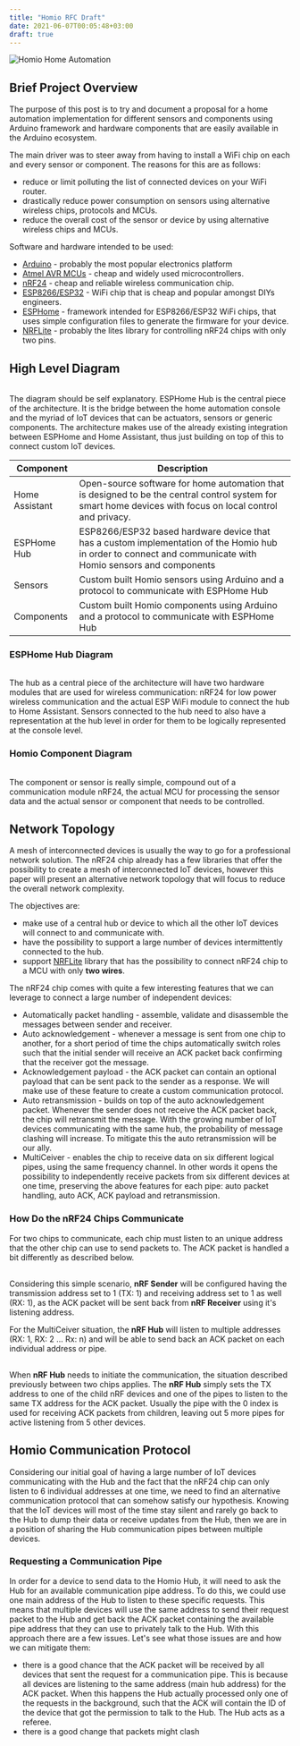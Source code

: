 ```yaml
---
title: "Homio RFC Draft"
date: 2021-06-07T00:05:48+03:00
draft: true
---
```


![Homio Home Automation](/images/homio/homio.jpg)

## Brief Project Overview

The purpose of this post is to try and document a proposal for a home automation implementation for different sensors and components
using Arduino framework and hardware components that are easily available in the Arduino ecosystem. 

The main driver was to steer away from having to install a WiFi chip on each and every sensor or component. The reasons for this are as follows:
* reduce or limit polluting the list of connected devices on your WiFi router.
* drastically reduce power consumption on sensors using alternative wireless chips, protocols and MCUs.
* reduce the overall cost of the sensor or device by using alternative wireless chips and MCUs.

Software and hardware intended to be used:
* [Arduino](https://www.arduino.cc/) - probably the most popular electronics platform
* [Atmel AVR MCUs](https://en.wikipedia.org/wiki/AVR_microcontrollers) - cheap and widely used microcontrollers.
* [nRF24](https://lastminuteengineers.com/nrf24l01-arduino-wireless-communication/) - cheap and reliable wireless communication chip.
* [ESP8266/ESP32](https://www.espressif.com/en/products/socs/esp8266) - WiFi chip that is cheap and popular amongst DIYs engineers. 
* [ESPHome](https://esphome.io/) - framework intended for ESP8266/ESP32 WiFi chips, that uses simple configuration files to generate the firmware for your device.
* [NRFLite](https://github.com/dparson55/NRFLite) - probably the lites library for controlling nRF24 chips with only two pins.

## High Level Diagram

<div class="mxgraph" style="max-width:100%;border:1px solid transparent;" data-mxgraph="{&quot;highlight&quot;:&quot;#0000ff&quot;,&quot;nav&quot;:true,&quot;resize&quot;:true,&quot;toolbar&quot;:&quot;zoom layers lightbox&quot;,&quot;edit&quot;:&quot;https://app.diagrams.net/?client=1#Hpetrica%2Fmartinescu%2Fmaster%2Fstatic%2Fdiagrams%2Fhomio-highlevel-architecture.drawio&quot;,&quot;url&quot;:&quot;https://raw.githubusercontent.com/petrica/martinescu/master/static/diagrams/homio-highlevel-architecture.drawio&quot;}"></div>
<script type="text/javascript" src="https://viewer.diagrams.net/embed2.js?&fetch=https%3A%2F%2Fraw.githubusercontent.com%2Fpetrica%2Fmartinescu%2Fmaster%2Fstatic%2Fdiagrams%2Fhomio-highlevel-architecture.drawio"></script>

The diagram should be self explanatory. ESPHome Hub is the central piece of the architecture. It is the bridge between the home automation console and the myriad of IoT devices that can be actuators, sensors or generic components.
The architecture makes use of the already existing integration between ESPHome and Home Assistant, thus just building on top of this to connect custom IoT devices.

|Component|Description|
|---------|-----------|
| Home Assistant | Open-source software for home automation that is designed to be the central control system for smart home devices with focus on local control and privacy. |
| ESPHome Hub | ESP8266/ESP32 based hardware device that has a custom implementation of the Homio hub in order to connect and communicate with Homio sensors and components |
| Sensors | Custom built Homio sensors using Arduino and a protocol to communicate with ESPHome Hub |
| Components | Custom built Homio components using Arduino and a protocol to communicate with ESPHome Hub |

### ESPHome Hub Diagram

<div class="mxgraph" style="max-width:100%;border:1px solid transparent;" data-mxgraph="{&quot;highlight&quot;:&quot;#0000ff&quot;,&quot;nav&quot;:true,&quot;resize&quot;:true,&quot;toolbar&quot;:&quot;zoom layers lightbox&quot;,&quot;edit&quot;:&quot;https://app.diagrams.net/#Hpetrica%2Fmartinescu%2Fmaster%2Fstatic%2Fdiagrams%2Fhomio-hub.drawio&quot;,&quot;url&quot;:&quot;https://raw.githubusercontent.com/petrica/martinescu/master/static/diagrams/homio-hub.drawio&quot;}"></div>
<script type="text/javascript" src="https://viewer.diagrams.net/embed2.js?&fetch=https%3A%2F%2Fraw.githubusercontent.com%2Fpetrica%2Fmartinescu%2Fmaster%2Fstatic%2Fdiagrams%2Fhomio-hub.drawio"></script>

The hub as a central piece of the architecture will have two hardware modules that are used for wireless communication: nRF24 for low power wireless communication and the actual ESP WiFi module to connect the hub to Home Assistant.
Sensors connected to the hub need to also have a representation at the hub level in order for them to be logically represented at the console level.

### Homio Component Diagram

<div class="mxgraph" style="max-width:100%;border:1px solid transparent;" data-mxgraph="{&quot;highlight&quot;:&quot;#0000ff&quot;,&quot;nav&quot;:true,&quot;resize&quot;:true,&quot;toolbar&quot;:&quot;zoom layers lightbox&quot;,&quot;edit&quot;:&quot;https://app.diagrams.net/#Hpetrica%2Fmartinescu%2Fmaster%2Fstatic%2Fdiagrams%2Fhomio-component.drawio&quot;,&quot;url&quot;:&quot;https://raw.githubusercontent.com/petrica/martinescu/master/static/diagrams/homio-component.drawio&quot;}"></div>
<script type="text/javascript" src="https://viewer.diagrams.net/embed2.js?&fetch=https%3A%2F%2Fraw.githubusercontent.com%2Fpetrica%2Fmartinescu%2Fmaster%2Fstatic%2Fdiagrams%2Fhomio-component.drawio"></script>

The component or sensor is really simple, compound out of a communication module nRF24, the actual MCU for processing the sensor data and the actual sensor or component that needs to be controlled.

## Network Topology

A mesh of interconnected devices is usually the way to go for a professional network solution. The nRF24 chip already has a few libraries that offer the possibility to create a mesh of interconnected IoT devices, however this paper will present
an alternative network topology that will focus to reduce the overall network complexity. 

The objectives are:
* make use of a central hub or device to which all the other IoT devices will connect to and communicate with.
* have the possibility to support a large number of devices intermittently connected to the hub.
* support [NRFLite](https://github.com/dparson55/NRFLite) library that has the possibility to connect nRF24 chip to a MCU with only **two wires**.

The nRF24 chip comes with quite a few interesting features that we can leverage to connect a large number of independent devices:
* Automatically packet handling - assemble, validate and disassemble the messages between sender and receiver.
* Auto acknowledgement - whenever a message is sent from one chip to another, for a short period of time the chips automatically switch roles such that the initial sender will receive an ACK packet back confirming that the receiver got the message.
* Acknowledgement payload - the ACK packet can contain an optional payload that can be sent pack to the sender as a response. We will make use of these feature to create a custom communication protocol.
* Auto retransmission - builds on top of the auto acknowledgement packet. Whenever the sender does not receive the ACK packet back, the chip will retransmit the message. With the growing number of IoT devices communicating with the same hub, the probability of message clashing will increase.
To mitigate this the auto retransmission will be our ally.
* MultiCeiver - enables the chip to receive data on six different logical pipes, using the same frequency channel. In other words it opens the possibility to independently receive packets from six different devices at one time, preserving the above features for each pipe: auto packet handling, auto ACK, ACK payload and retransmission. 

### How Do the nRF24 Chips Communicate

For two chips to communicate, each chip must listen to an unique address that the other chip can use to send packets to. The ACK packet is handled a bit differently as described below.

<div class="mxgraph" style="max-width:100%;border:1px solid transparent;" data-mxgraph="{&quot;highlight&quot;:&quot;#0000ff&quot;,&quot;nav&quot;:true,&quot;resize&quot;:true,&quot;toolbar&quot;:&quot;zoom layers lightbox&quot;,&quot;edit&quot;:&quot;https://app.diagrams.net/#Hpetrica%2Fmartinescu%2Fmaster%2Fstatic%2Fdiagrams%2Fhomio-two-nrf-diagram.drawio&quot;,&quot;url&quot;:&quot;https://raw.githubusercontent.com/petrica/martinescu/master/static/diagrams/homio-two-nrf-diagram.drawio&quot;}"></div>
<script type="text/javascript" src="https://viewer.diagrams.net/embed2.js?&fetch=https%3A%2F%2Fraw.githubusercontent.com%2Fpetrica%2Fmartinescu%2Fmaster%2Fstatic%2Fdiagrams%2Fhomio-two-nrf-diagram.drawio"></script>

Considering this simple scenario, **nRF Sender** will be configured having the transmission address set to 1 (TX: 1) and receiving address set to 1 as well (RX: 1), as the ACK packet will be sent back from **nRF Receiver** using it's listening address.

For the MultiCeiver situation, the **nRF Hub** will listen to multiple addresses (RX: 1, RX: 2 ... Rx: n) and will be able to send back an ACK packet on each individual address or pipe.

<div class="mxgraph" style="max-width:100%;border:1px solid transparent;" data-mxgraph="{&quot;highlight&quot;:&quot;#0000ff&quot;,&quot;nav&quot;:true,&quot;resize&quot;:true,&quot;toolbar&quot;:&quot;zoom layers lightbox&quot;,&quot;edit&quot;:&quot;https://app.diagrams.net/#Hpetrica%2Fmartinescu%2Fmaster%2Fstatic%2Fdiagrams%2Fhomio-multi-nrf-diagram.drawio&quot;,&quot;url&quot;:&quot;https://raw.githubusercontent.com/petrica/martinescu/master/static/diagrams/homio-multi-nrf-diagram.drawio&quot;}"></div>
<script type="text/javascript" src="https://viewer.diagrams.net/embed2.js?&fetch=https%3A%2F%2Fraw.githubusercontent.com%2Fpetrica%2Fmartinescu%2Fmaster%2Fstatic%2Fdiagrams%2Fhomio-multi-nrf-diagram.drawio"></script>

When **nRF Hub** needs to initiate the communication, the situation described previously between two chips applies. The **nRF Hub** simply sets the TX address to one of the child nRF devices and
one of the pipes to listen to the same TX address for the ACK packet. Usually the pipe with the 0 index is used for receiving ACK packets from children, leaving out 5 more pipes for active listening from 5 other devices.

## Homio Communication Protocol

Considering our initial goal of having a large number of IoT devices communicating with the Hub and the fact that the nRF24 chip can only listen to 6 individual addresses at one time, we need to find an alternative communication protocol that
can somehow satisfy our hypothesis. Knowing that the IoT devices will most of the time stay silent and rarely go back to the Hub to dump their data or receive updates from the Hub, then we are in a position of sharing the Hub communication pipes between multiple
devices.

### Requesting a Communication Pipe

In order for a device to send data to the Homio Hub, it will need to ask the Hub for an available communication pipe address. To do this, we could use one main address of the Hub to listen to these specific requests.
This means that multiple devices will use the same address to send their request packet to the Hub and get back the ACK packet containing the available pipe address that they can use to privately talk to the Hub.
With this approach there are a few issues. Let's see what those issues are and how we can mitigate them:
* there is a good chance that the ACK packet will be received by all devices that sent the request for a communication pipe. This is because all devices are listening to the same address (main hub address) for the ACK packet.
When this happens the Hub actually processed only one of the requests in the background, such that the ACK will contain the ID of the device that got the permission to talk to the Hub. The Hub acts as a referee.
* there is a good change that packets might clash

<div class="mxgraph" style="max-width:100%;border:1px solid transparent;" data-mxgraph="{&quot;highlight&quot;:&quot;#0000ff&quot;,&quot;nav&quot;:true,&quot;resize&quot;:true,&quot;toolbar&quot;:&quot;zoom layers lightbox&quot;,&quot;edit&quot;:&quot;https://app.diagrams.net/#Hpetrica%2Fmartinescu%2Fmaster%2Fstatic%2Fdiagrams%2Fhomio-pipe-request-diagram&quot;,&quot;url&quot;:&quot;https://raw.githubusercontent.com/petrica/martinescu/master/static/diagrams/homio-pipe-request-diagram&quot;}"></div>
<script type="text/javascript" src="https://viewer.diagrams.net/embed2.js?&fetch=https%3A%2F%2Fraw.githubusercontent.com%2Fpetrica%2Fmartinescu%2Fmaster%2Fstatic%2Fdiagrams%2Fhomio-pipe-request-diagram"></script>


